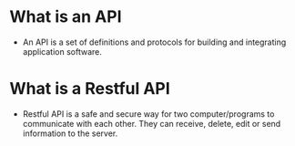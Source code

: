 # What is an API
- An API is a set of definitions and protocols for building and integrating application software.

# What is a Restful API
- Restful API is a safe and secure way for two computer/programs to communicate with each other. They can receive, delete, edit or send information to the server.

# 